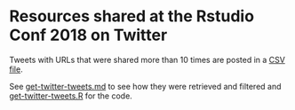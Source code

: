 # Resources shared at the Rstudio Conf 2018 on Twitter
Tweets with URLs that were shared more than 10 times are posted in a [CSV
file](https://github.com/smithjd/rstudioconf2018/blob/master/urls_in_rstudioconf_as_of_2018-02-06.csv).

See [get-twitter-tweets.md](https://github.com/smithjd/rstudioconf2018/blob/master/get-twitter-tweets.md) to see how they were retrieved and filtered and [get-twitter-tweets.R](https://github.com/smithjd/rstudioconf2018/blob/master/get-twitter-tweets.R) for the code.